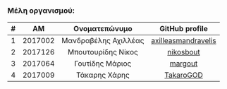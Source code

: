 ### Μέλη οργανισμού:

| # | ΑΜ | Ονοματεπώνυμο | GitHub profile |
| :--: | :--: | :--: | :--: |
| 1  | 2017002 | Μανδραβέλης Αχιλλέας | [axilleasmandravelis](https://github.com/axilleasmandravelis) |
| 2  | 2017126 | Μπουτουρίδης Νίκος | [nikosbout](https://github.com/nikosbout) |
| 3  | 2017064 | Γουτίδης Μάριος| [margout](https://github.com/margout) |
| 4  | 2017009 | Τάκαρης Χάρης| [TakaroGOD](https://github.com/TakaroGOD) |
